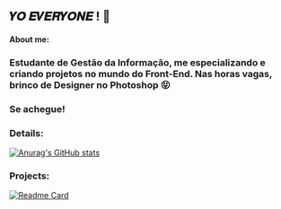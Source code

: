 ## 𝒀𝑶 𝑬𝑽𝑬𝑹𝒀𝑶𝑵𝑬 ! 👋

#### About me: 

### Estudante de Gestão da Informação, me especializando e criando projetos no mundo do Front-End. Nas horas vagas, brinco de Designer no Photoshop 😝 
### Se achegue!


### Details:

[![Anurag's GitHub stats](https://github-readme-stats.vercel.app/api?username=emillylimaVVZ&show_icons=true&theme=dark)](https://github.com/anuraghazra/github-readme-stats)

### Projects:

[![Readme Card](https://github-readme-stats.vercel.app/api/pin/?username=emillylimaVVZ&repo=Tik-Tok-Project&theme=dark)](https://github.com/anuraghazra/github-readme-stats)
